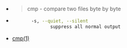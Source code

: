 - > cmp - compare two files byte by byte
- ```bash
         -s, --quiet, --silent
                suppress all normal output
  ```
- [cmp(1)](https://man7.org/linux/man-pages/man1/cmp.1.html)